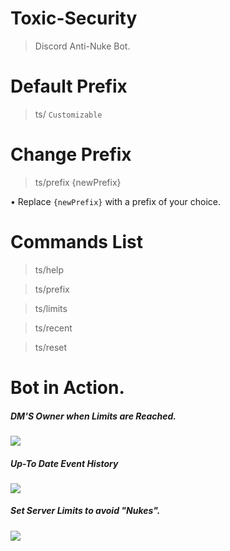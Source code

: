 # Toxic-Security
> Discord Anti-Nuke Bot.

# Default Prefix
> ts/ `Customizable`

# Change Prefix
> ts/prefix {newPrefix} 

• Replace `{newPrefix}` with a prefix of your choice.

# Commands List
> ts/help

> ts/prefix

> ts/limits

> ts/recent

> ts/reset

# Bot in Action.

##### DM'S Owner when Limits are Reached.
![](https://i.imgur.com/gbVQrKP.png)

##### Up-To Date Event History
![](https://i.imgur.com/m2U4z2t.jpg)

##### Set Server Limits to avoid "Nukes".

![](https://i.imgur.com/3dmHUHj.jpg)
